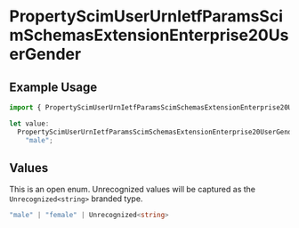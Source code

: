 # PropertyScimUserUrnIetfParamsScimSchemasExtensionEnterprise20UserGender

## Example Usage

```typescript
import { PropertyScimUserUrnIetfParamsScimSchemasExtensionEnterprise20UserGender } from "@unified-api/typescript-sdk/sdk/models/shared";

let value:
  PropertyScimUserUrnIetfParamsScimSchemasExtensionEnterprise20UserGender =
    "male";
```

## Values

This is an open enum. Unrecognized values will be captured as the `Unrecognized<string>` branded type.

```typescript
"male" | "female" | Unrecognized<string>
```